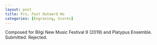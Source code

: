 ```yaml
---
layout: post
title: Fro, Fast Outward Ho
categories: [Engraving, Scores]
---
```


Composed for Bilgi New Music Festival 9 (2019) and Platypus Ensemble. Submitted. Rejected.
